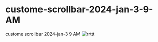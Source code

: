 # custome-scrollbar-2024-jan-3-9-AM
custome scrollbar 2024-jan-3 9 AM
![rrttt](https://github.com/ravinath93/custome-scrollbar-2024-jan-3-9-AM/assets/143611757/cb0e0d69-74d3-4ec2-85f3-f320887f43a7)
